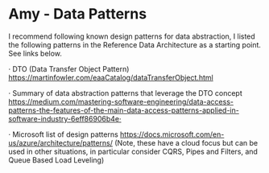 # Amy - Data Patterns

I recommend following known design patterns for data abstraction, I listed the following patterns in the Reference Data Architecture as a starting point. See links below. 

·     DTO (Data Transfer Object Pattern) https://martinfowler.com/eaaCatalog/dataTransferObject.html  

·     Summary of data abstraction patterns that leverage the DTO concept https://medium.com/mastering-software-engineering/data-access-patterns-the-features-of-the-main-data-access-patterns-applied-in-software-industry-6eff86906b4e·     

·     Microsoft list of design patterns https://docs.microsoft.com/en-us/azure/architecture/patterns/ (Note, these have a cloud focus but can be used in other situations, in particular consider CQRS, Pipes and Filters, and Queue Based Load Leveling)

 